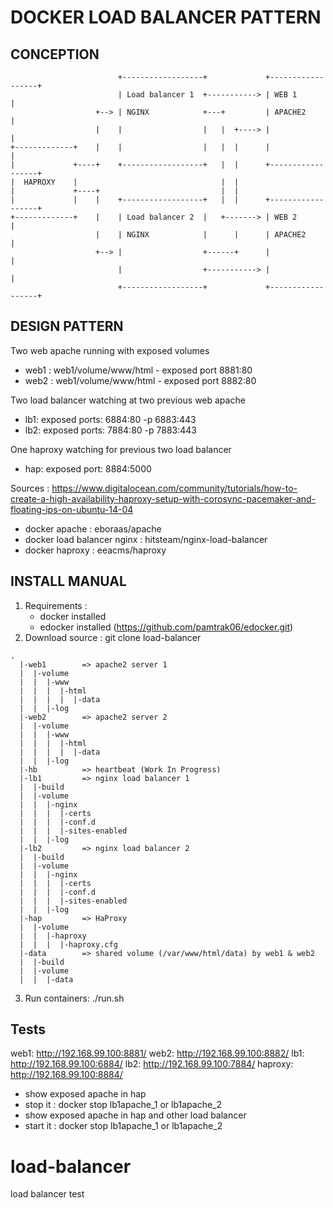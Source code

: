 # DOCKER LOAD BALANCER PATTERN

## CONCEPTION
```
                        +------------------+             +------------------+
                        | Load balancer 1  +-----------> | WEB 1            |
                   +--> | NGINX            +---+         | APACHE2          |
                   |    |                  |   |  +----> |                  |
+-------------+    |    |                  |   |  |      |                  |
|             +----+    +------------------+   |  |      +------------------+
|  HAPROXY    |                                |  |
|             +----+                           |  |
|             |    |    +------------------+   |  |      +------------------+
+-------------+    |    | Load balancer 2  |   +-------> | WEB 2            |
                   |    | NGINX            |      |      | APACHE2          |
                   +--> |                  +------+      |                  |
                        |                  +-----------> |                  |
                        +------------------+             +------------------+
```
## DESIGN PATTERN
Two web apache running with exposed volumes
- web1 : web1/volume/www/html - exposed port 8881:80
- web2 : web1/volume/www/html - exposed port 8882:80

Two load balancer watching at two previous web apache
- lb1: exposed ports: 6884:80 -p 6883:443
- lb2: exposed ports: 7884:80 -p 7883:443

One haproxy watching for previous two load balancer
- hap: exposed port:  8884:5000

Sources : 
https://www.digitalocean.com/community/tutorials/how-to-create-a-high-availability-haproxy-setup-with-corosync-pacemaker-and-floating-ips-on-ubuntu-14-04
- docker apache               : eboraas/apache
- docker load balancer nginx  : hitsteam/nginx-load-balancer
- docker haproxy              : eeacms/haproxy 


## INSTALL MANUAL

1. Requirements : 
    - docker installed
    - edocker installed (https://github.com/pamtrak06/edocker.git)
2. Download source : git clone load-balancer
```
.
  |-web1		=> apache2 server 1
  |  |-volume
  |  |  |-www
  |  |  |  |-html
  |  |  |  |  |-data
  |  |  |-log
  |-web2		=> apache2 server 2
  |  |-volume
  |  |  |-www
  |  |  |  |-html
  |  |  |  |  |-data
  |  |  |-log
  |-hb			=> heartbeat (Work In Progress)
  |-lb1			=> nginx load balancer 1
  |  |-build
  |  |-volume
  |  |  |-nginx
  |  |  |  |-certs
  |  |  |  |-conf.d
  |  |  |  |-sites-enabled
  |  |  |-log
  |-lb2			=> nginx load balancer 2
  |  |-build
  |  |-volume
  |  |  |-nginx
  |  |  |  |-certs
  |  |  |  |-conf.d
  |  |  |  |-sites-enabled
  |  |  |-log
  |-hap			=> HaProxy
  |  |-volume
  |  |  |-haproxy
  |  |  |  |-haproxy.cfg
  |-data		=> shared volume (/var/www/html/data) by web1 & web2
  |  |-build
  |  |-volume
  |  |  |-data
```
3. Run containers:
./run.sh

## Tests
web1:    http://192.168.99.100:8881/
web2:    http://192.168.99.100:8882/
lb1:     http://192.168.99.100:6884/
lb2:     http://192.168.99.100:7884/
haproxy: http://192.168.99.100:8884/

- show exposed apache in hap
- stop it : docker stop lb1apache_1 or lb1apache_2
- show exposed apache in hap and other load balancer
- start it : docker stop lb1apache_1 or lb1apache_2

# load-balancer
load balancer test
